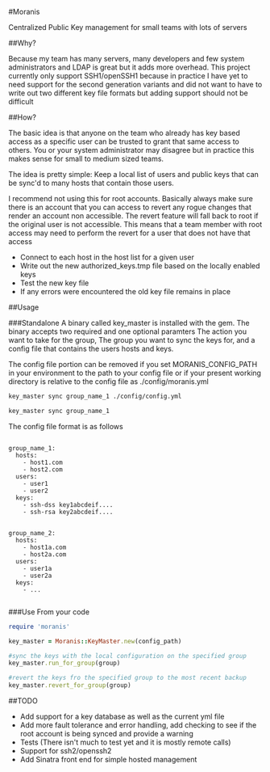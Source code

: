 #Moranis

Centralized Public Key management for small teams with lots of servers 

##Why?
 
Because my team has many servers, many developers and few system administrators and LDAP is great but it adds more overhead.
This project currently only support SSH1/openSSH1 because in practice I have yet to need support for the second generation variants
and did not want to have to write out two different key file formats but adding support should not be difficult

##How?

The basic idea is that anyone on the team who already has key based access as a specific user can be trusted to grant that same access
to others. You or your system administrator may disagree but in practice this makes sense for small to medium sized teams.

The idea is pretty simple:
  Keep a local list of users and public keys that can be sync'd to many hosts that contain those users.

I recommend not using this for root accounts. Basically always make sure there is an account that you can access to revert any
rogue changes that render an account non accessible. The revert feature will fall back to root if the original user is not accessible.
This means that a team member with root access may need to perform the revert for a user that does not have that access
 
* Connect to each host in the host list for a given user
* Write out the new authorized_keys.tmp file based on the locally enabled keys
* Test the new key file
* If any errors were encountered the old key file remains in place

##Usage

###Standalone
A binary called key_master is installed with the gem. The binary accepts two required and one optional paramters
The action you want to take for the group, The group you want to sync the keys for, and a config file that contains the users
hosts and keys.  

The config file portion can be removed if you set MORANIS_CONFIG_PATH in your environment to the path to your config file or if your
present working directory is relative to the config file as ./config/moranis.yml


```bash
key_master sync group_name_1 ./config/config.yml

key_master sync group_name_1
````

The config file format is as follows

```haml

group_name_1:
  hosts:
    - host1.com
    - host2.com
  users: 
    - user1
    - user2
  keys:
    - ssh-dss key1abcdeif....
    - ssh-rsa key2abcdeif....


group_name_2:
  hosts:
    - host1a.com
    - host2a.com
  users:
    - user1a
    - user2a
  keys:
    - ...
 
````
###Use From your code
```ruby
require 'moranis'

key_master = Moranis::KeyMaster.new(config_path)

#sync the keys with the local configuration on the specified group
key_master.run_for_group(group)

#revert the keys fro the specified group to the most recent backup
key_master.revert_for_group(group)
````
##TODO
* Add support for a key database as well as the current yml file
* Add more fault tolerance and error handling, add checking to see if the root account is being synced and provide a warning
* Tests (There isn't much to test yet and it is mostly remote calls)
* Support for ssh2/openssh2
* Add Sinatra front end for simple hosted management
 